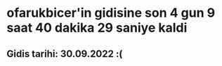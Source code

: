 # ofarukbicer'in gidisine son 4 gun 9 saat 40 dakika 29 saniye kaldi

## Gidis tarihi: 30.09.2022 :(